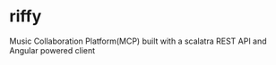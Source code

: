 riffy
=====

Music Collaboration Platform(MCP) built with a scalatra REST API and Angular powered client
